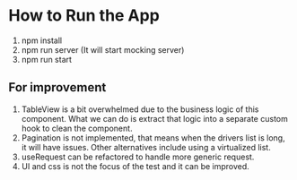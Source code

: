# How to Run the App

1. npm install
2. npm run server (It will start mocking server)
3. npm run start

## For improvement

1. TableView is a bit overwhelmed due to the business logic of this component. What we can do is extract that logic into a separate custom hook to clean the component.
2. Pagination is not implemented, that means when the drivers list is long, it will have issues. Other alternatives include using a virtualized list.
3. useRequest can be refactored to handle more generic request.
4. UI and css is not the focus of the test and it can be improved.
